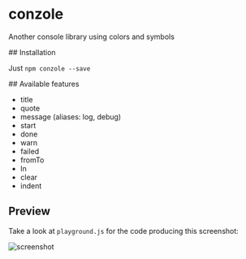 conzole
=======

Another console library using colors and symbols

## Installation

Just `npm conzole --save`


## Available features

* title
* quote
* message (aliases: log, debug)
* start
* done
* warn
* failed
* fromTo
* ln
* clear
* indent


## Preview

Take a look at `playground.js` for the code producing this screenshot:

![screenshot](https://raw.githubusercontent.com/sebz/conzole/master/conzole.png)
